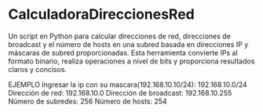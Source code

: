 # CalculadoraDireccionesRed
Un script en Python para calcular direcciones de red, direcciones de broadcast y el número de hosts en una subred basada en direcciones IP y máscaras de subred proporcionadas. Esta herramienta convierte IPs al formato binario, realiza operaciones a nivel de bits y proporciona resultados claros y concisos.

EJEMPLO
Ingresar la ip con su mascara(192.168.10.10/24): 192.168.10.0/24
Dirección de red: 192.168.10.0
Dirección de broadcast: 192.168.10.255
Número de subredes: 256
Número de hosts: 254
